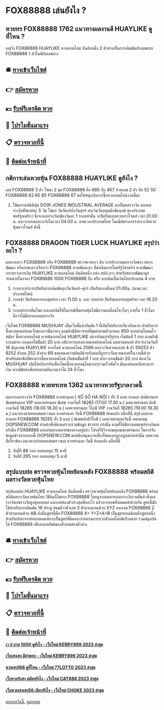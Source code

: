 # FOX88888 เล่นยังไง ?
## หวยทร FOX88888 1762 แนวทางผลงานดี HUAYLIKE ดูที่ไหน ?
เลขวิ่ง FOX88888 HUAYLIKE หวยออนไลน์ อันดับหนึ่ง 2 ตัวล่างเป็นการเดิมพันตัวเลขแบบ FOX88888 1 ตัวในพิกัดเลขล่าง

## 🛎 [ทางเข้าเว็บไซต์](https://bit.ly/3BG5bNw)
## 👉 [สมัครหวย](https://bit.ly/3BG5bNw)
## 💵 [รับฟรีเครดิต หวย](https://bit.ly/3C3mvgS)
## 👑 [โปรโมชั่นมาแรง](https://bit.ly/3C3mvgS)
## 📋 [ตรวจหวยที่นี้](https://bit.ly/3C3mvgS)
## 📱 [ติดต่อเจ้าหน้าที่](https://bit.ly/3C3mvgS)

## กติการเล่นหวยหุ้น FOX88888 HUAYLIKE ดูยังไง ?
เลข FOX88888 3 ตัว ให้มา 2 ชุด FOX88888 คือ 685 กับ 467 ส่วนเลข 2 ตัว คือ 52 50 FOX88888 62 60 85 FOX88888 67 ขอให้สนุกกับการซื้อหวยออนไลน์งวดนี้ค่ะ
1. ใช้ผลจากดัชนีหุ้น DOW JONES INDUSTRIAL AVERAGE มาเป็นผลรางวัล ออกผลรางวัลสัปดาห์ละ 5 วัน ได้แก่ วันจันทร์ถึงวันศุกร์ ยกเว้นวันหยุดนักขัตฤกษ์ ของประเทศสหรัฐอเมริกา ซึ่งจะออกรางวัลเพียงวันละ 1 รอบเท่านั้น จะปิดรับแทงหวยดาวโจนส์ เวลา 01.00 น. และจะออกผลรางวัลในเวลา 04.00 น. ตามเวลาประเทศไทย โดยมีอัตราการจ่ายรางวัลหวยหุ้นดาวโจนส์ ดังนี้

## FOX88888 DRAGON TIGER LUCK HUAYLIKE สรุปว่าอะไร ?
ผลหวยลาว FOX88888 หรือ FOX88888 ตรวจหวยลาว คือ การประกาศผลรางวัลของ สลากพัฒนา หรือภาษาลาวเรียกว่า FOX88888 หวยพัดทะนา ที่ดำเนินการโดยรัฐวิสาหกิจ หวยพัฒนากระทรวงการเงิน HUAYLIKE หวยออนไลน์ อันดับหนึ่ง แห่ง สปป.ลาว สำหรับสลากพัฒนาถูกจำหน่ายในราคา FOX88888 1000 FOX88888 กีบ หรือ หากคิดเป็นเงินไทยประมาณ 4 บาท
1. ระบบจะทำการเปิดรับการเดิมพันทุกวันจันทร์-ศุกร์ เปิดรับแทงตั้งแต่ 01.00น. (ตามเวลาประเทศไทย)
2. รอบเช้า ปิดรับแทงรอบสุดท้าย เวลา 11.00 น. และ รอบบ่าย ปิดรับแทงรอบสุดท้าย เวลา 16.20 น.
3. ระบบทำการคืนโพย และเครดิตให้ในกรณีที่ตลาดหุ้นไม่มีความเคลื่อนไหวใดๆ ภายใน 1 ชั่วโมง ถือว่าไม่มีการออกผลรางวัล

เว็บไซต์ FOX88888 MUGHUAY เป็นเว็บชั้นนำอันดับ 1 ที่เปิดให้บริการเกี่ยวกับหวย สำหรับการซื้อหวยมาเลย์บนเว็บของเรานั้นง่ายๆ แถมยังมีอัตราจ่ายที่คุ้มค่าสามตัวบาทละ 850 หากท่านใดสนใจสมัคร ซื้อหวยออนไลน์ หวยหุ้นออนไลน์ HUAYLIKE สลากกินแบ่งรัฐบาล เริ่มต้นที่ 1 บาท แถมยังมีระบบฝาก-ถอนออโต้ขั้นต่ำ 20 บาท
กติกาการแทงหวยมาเลย์ออนไลน์
ผลหวยมาเลย์ ประจำงวดวันที่ 16 มิถุนายน HUAYLIKE หวยไลค์ หวยออนไลน์ 2566 ผลรางวัลหวยมาเลย์ 4 ตัว 59253 ตัว 9252 ตัวบน 252 ตัวล่าง 69 ขอแสดงความยินดีด้วยกับคนที่ถูกรางวัลหวยมาเลย์ในงวดนี้ด้วย สำหรับสมาชิกที่ต้องการซื้อหวยออนไลน์ เริ่มต้นขั้นต่ำที่ 1 บาท ฝาก-ถอนขั้นต่ำ 20 บาท ต้องเว็บ MUGHUAY เปิดให้บริการรับเสี่ยงโชคซื้อหวยออนไลน์ง่ายๆรวดเร็วทันใจ มั่นคงปลอดภัยทางการเงิน หากมีข้อสงสัยสอบถามทีมงานเราได้ 24 ชั่วโมง

## FOX88888 หวยพรเทพ 1362 แนวทางหวยรัฐบาลงวดนี้
ผลการออกรางวัล FOX88888 หวยฮานอย ( XỔ SỐ HÀ NỘI ) ทั้ง 3 แบบ ฮานอย ปกติฮานอย พิเศษฮานอย VIP
ผลหวยฮานอย พิเศษ งวดวันที่ 18265 (17.00 17.30 น.)
ผลหวยฮานอย ปกติ งวดวันที่ 18265 (18.00 18.30 น.)
ผลหวยฮานอย วีไอพี VIP งวดวันที่ 18265 (19.00 19.30 น.)
 แนวทางถ่ายทอดสดตรวจผล หวยฮานอย วันนี้ FOX88888 ย้อนหลัง คลิ๊กที่นี่ 
สรุป ผลหวยฮานอย FOX88888 18265 ทั้ง 3 แบบ ( พิเศษปกติวีไอพี ) ผลหวยฮานอยวันนี้
หมายเหตุ OOPSNEW.COM ทำหน้าที่เพียงแค่รวบรวมข้อมูล ข่าวสาร เท่านั้น ตามที่ได้มีการเผยแพร่ทางอินเตอร์เน็ท FOX88888 และผ่านทางหลายช่องทางอยู่แล้ว โปรดใช้วิจารณญาณของท่านเอง ในการรับข้อมูลข่าวสารเหล่านี้ OOPSNEW.COM ขอสนับสนุนการเสี่ยงโชคแบบถูกกฎหมายเท่านั้น
บทความที่เกี่ยวข้อง
แนวทางถ่ายทอดสดตรวจผล หวยฮานอย วันนี้ ย้อนหลัง คลิ๊กที่นี่
1. จับยี่กี 88 รอบ ออกผลทุก 15 นาที
2. จับยี่กี 265 รอบ ออกผลทุก 5 นาที

## สรุปแบบย่อ ตรวจหวยหุ้นไทยย้อนหลัง FOX88888 พร้อมสถิติผลรางวัลหวยหุ้นไทย
สรุปแบบย่อ HUAYLIKE หวยออนไลน์ อันดับหนึ่ง ตรวจหวยหุ้นไทยย้อนหลัง FOX88888 พร้อมสถิติผลรางวัลหวยหุ้นไทย วิธีคิดก็ไม่ยาก FOX88888 โดยดูจากผลการออกรางวัลงวดที่แล้วซึ่งผลรางวัลเลขรางวัลสูงสุดออกมา และเลขสองตัวล่างสุดคืออะไร แล้วบวกเลขทั้งหมดเข้าด้วยกัน สูตรนี้มักใช้สำหรับการเดิมพัน 19 ประตู สมมติว่าตัวเลข 3 ตัวแรกแทนด้วย XYZ และเลข FOX88888 2 ตัวล่างแทนด้วย AB ดังนั้นสูตรนี้คือ FOX88888 X+ Y+Z+A+B
เป็นสูตรยอดนิยมอีกสูตรหนึ่งสำหรับปรมาจารย์หลายคนเพราะเป็นสูตรที่คิดออกง่ายผ่านการบวกตัวเลขโดยมีเป้าหมาย รวมสนุกกันได้ FOX88888 เพื่อหาผลลัพธ์ของตัวเลขสองตัวล่าง

## 🛎 [ทางเข้าเว็บไซต์](https://bit.ly/3BG5bNw)
## 👉 [สมัครหวย](https://bit.ly/3BG5bNw)
## 💵 [รับฟรีเครดิต หวย](https://bit.ly/3C3mvgS)
## 👑 [โปรโมชั่นมาแรง](https://bit.ly/3C3mvgS)
## 📋 [ตรวจหวยที่นี้](https://bit.ly/3C3mvgS)
## 📱 [ติดต่อเจ้าหน้าที่](https://bit.ly/3C3mvgS)

#### [เว ป บาท 1000 ดูยังไง - เว็บใหม่ KERRY899 2023 ล่าสุด](https://atom.io/themes/เว%20ป%20บาท%201000%20ดูยังไง%20-%20เว็บใหม่%20kerry899%202023%20ล่าสุด)
#### [เว็บเฮงเฮง มีคำตอบ - เว็บใหม่ KERRY899 2023 ล่าสุด](https://atom.io/themes/เว็บเฮงเฮง%20มีคำตอบ%20-%20เว็บใหม่%20kerry899%202023%20ล่าสุด)
#### [หวยเฮง168 ดูที่ไหน - เว็บใหม่ 77LOTTO 2023 ล่าสุด](https://atom.io/themes/หวยเฮง168%20ดูที่ไหน%20-%20เว็บใหม่%2077lotto%202023%20ล่าสุด)
#### [เว็บหวย5เฮง สมัครยังไง - เว็บใหม่ CAT888 2023 ล่าสุด](https://atom.io/themes/เว็บหวย5เฮง%20สมัครยังไง%20-%20เว็บใหม่%20cat888%202023%20ล่าสุด)
#### [เว็บหวยเฮงเฮง56 เลือกยังไง - เว็บใหม่ CHOKE 2023 ล่าสุด](https://atom.io/themes/เว็บหวยเฮงเฮง56%20เลือกยังไง%20-%20เว็บใหม่%20choke%202023%20ล่าสุด)

[ผลบอลวันนี้](https://siamsport.tv "ผลบอลวันนี้"), [ดูบอลสด](https://siamsport.tv/ดูบอลสด "ดูบอลสด")